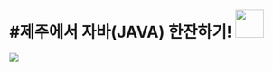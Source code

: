 <div>
  <h1>#제주에서 자바(JAVA) 한잔하기! <img src="https://user-images.githubusercontent.com/52457180/61193310-934ce800-a6f5-11e9-836e-63c8cd123b7f.png" height="50px"></img></h1> 
</div>
<div>
<img src="https://user-images.githubusercontent.com/52457180/61193203-d8bce580-a6f4-11e9-8885-99cd29779346.png"></img>
</div>
